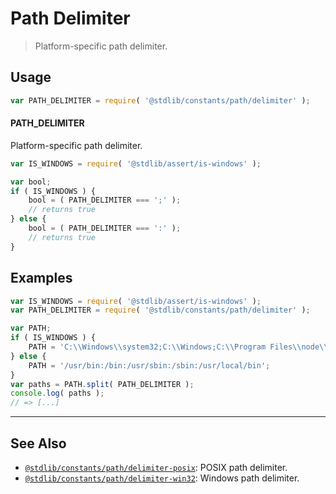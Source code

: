 <!--

@license Apache-2.0

Copyright (c) 2018 The Stdlib Authors.

Licensed under the Apache License, Version 2.0 (the "License");
you may not use this file except in compliance with the License.
You may obtain a copy of the License at

   http://www.apache.org/licenses/LICENSE-2.0

Unless required by applicable law or agreed to in writing, software
distributed under the License is distributed on an "AS IS" BASIS,
WITHOUT WARRANTIES OR CONDITIONS OF ANY KIND, either express or implied.
See the License for the specific language governing permissions and
limitations under the License.

-->

# Path Delimiter

> Platform-specific path delimiter.

<section class="usage">

## Usage

```javascript
var PATH_DELIMITER = require( '@stdlib/constants/path/delimiter' );
```

#### PATH_DELIMITER

Platform-specific path delimiter.

```javascript
var IS_WINDOWS = require( '@stdlib/assert/is-windows' );

var bool;
if ( IS_WINDOWS ) {
    bool = ( PATH_DELIMITER === ';' );
    // returns true
} else {
    bool = ( PATH_DELIMITER === ':' );
    // returns true
}
```

</section>

<!-- /.usage -->

<section class="examples">

## Examples

<!-- eslint no-undef: "error" -->

```javascript
var IS_WINDOWS = require( '@stdlib/assert/is-windows' );
var PATH_DELIMITER = require( '@stdlib/constants/path/delimiter' );

var PATH;
if ( IS_WINDOWS ) {
    PATH = 'C:\\Windows\\system32;C:\\Windows;C:\\Program Files\\node\\';
} else {
    PATH = '/usr/bin:/bin:/usr/sbin:/sbin:/usr/local/bin';
}
var paths = PATH.split( PATH_DELIMITER );
console.log( paths );
// => [...]
```

</section>

<!-- /.examples -->

<!-- Section for related `stdlib` packages. Do not manually edit this section, as it is automatically populated. -->

<section class="related">

* * *

## See Also

-   <span class="package-name">[`@stdlib/constants/path/delimiter-posix`][@stdlib/constants/path/delimiter-posix]</span><span class="delimiter">: </span><span class="description">POSIX path delimiter.</span>
-   <span class="package-name">[`@stdlib/constants/path/delimiter-win32`][@stdlib/constants/path/delimiter-win32]</span><span class="delimiter">: </span><span class="description">Windows path delimiter.</span>

</section>

<!-- /.related -->

<!-- Section for all links. Make sure to keep an empty line after the `section` element and another before the `/section` close. -->

<section class="links">

<!-- <related-links> -->

[@stdlib/constants/path/delimiter-posix]: https://github.com/stdlib-js/constants/tree/main/path/delimiter-posix

[@stdlib/constants/path/delimiter-win32]: https://github.com/stdlib-js/constants/tree/main/path/delimiter-win32

<!-- </related-links> -->

</section>

<!-- /.links -->

